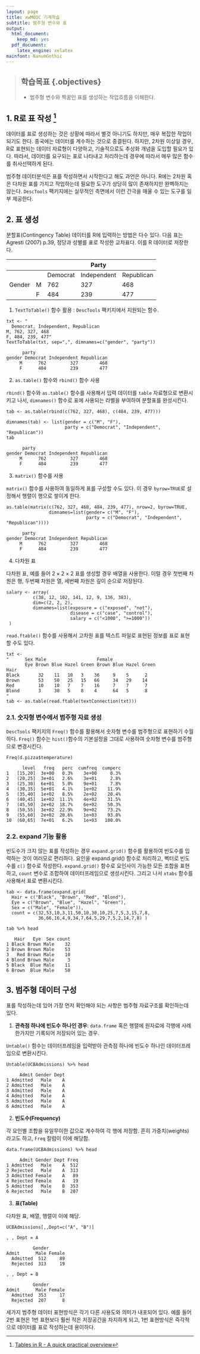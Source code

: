 ```yaml
---
layout: page
title: xwMOOC 기계학습
subtitle: 범주형 변수와 표
output:
  html_document: 
    keep_md: yes
  pdf_document:
    latex_engine: xelatex
mainfont: NanumGothic
---
```

 
> ## 학습목표 {.objectives}
>
> * 범주형 변수와 짝꿍인 표를 생성하는 작업흐름을 이해한다.



## 1. R로 표 작성 [^DescTools-table]

[^DescTools-table]: [Tables in R - A quick practical overview](https://cran.r-project.org/web/packages/DescTools/vignettes/TablesInR.pdf)

데이터를 표로 생성하는 것은 상황에 따라서 별것 아니기도 하지만, 매우 복잡한 작업이 되기도 한다.
종국에는 데이터를 계수하는 것으로 종결된다. 하지만, 2차원 이상일 경우, 
R로 표현되는 데이터 자료형이 다양하고, 기술적으로도 추상화 개념을 도입할 필요가 있다.
따라서, 데이터를 요구되는 표로 나타내고 처리하는데 경우에 따라서 매우 많은 함수를 취사선택하게 된다.

범주형 데이터분석은 표를 작성하면서 시작한다고 해도 과언은 아니다. R에는 2차원 혹은 다차원 표를 
가지고 작업하는데 필요한 도구가 상당히 많이 존재하지만 완벽하지는 않는다. `DescTools` 팩키지에는 
실무적인 측면에서 이런 간극을 매울 수 있는 도구를 일부 제공한다.

## 2. 표 생성

분할표(Contingency Table) 데이터를 R에 입력하는 방법은 다수 있다. 
다음 표는 Agresti (2007) p.39, 정당과 성별를 표로 작성한 교차표다. 
이를 R 데이터로 저장한다.

|       |   |         |   Party     |            |
|-------|---|---------|-------------|------------|
|       | 	| Democrat| Independent | Republican |
| Gender| M	| 762     | 327         | 468	     |
|       | F	| 484     | 239         | 477	     |

1. `TextToTable()` 함수 활용 : `DescTools` 팩키지에서 지원되는 함수.


~~~{.r}
txt <- "
  Democrat, Independent, Republican
M, 762, 327, 468
F, 484, 239, 477"
TextToTable(txt, sep=",", dimnames=c("gender", "party")) 
~~~



~~~{.output}
      party
gender Democrat Independent Republican
     M      762         327        468
     F      484         239        477

~~~

2. `as.table()` 함수와 `rbind()` 함수 사용

`rbind()` 함수와 `as.table()` 함수를 사용해서 입력 데이터를 `table` 자료형으로 변환시키고 나서,
`dimnames()` 함수로 표에 사용되는 라벨을 부여하여 분할표를 완성시킨다.


~~~{.r}
tab <- as.table(rbind(c(762, 327, 468), c(484, 239, 477))) 

dimnames(tab) <- list(gender = c("M", "F"),
                      party = c("Democrat", "Independent", "Republican"))
tab
~~~



~~~{.output}
      party
gender Democrat Independent Republican
     M      762         327        468
     F      484         239        477

~~~

3. `matrix()` 함수를 사용

`matrix()` 함수를 사용하여 동일하게 표를 구성할 수도 있다. 이 경우 `byrow=TRUE`로 설정해서
행렬이 행으로 쌓이게 한다.


~~~{.r}
as.table(matrix(c(762, 327, 468, 484, 239, 477), nrow=2, byrow=TRUE,
                dimnames=list(gender= c("M", "F"),
                              party = c("Democrat", "Independent", "Republican")))) 
~~~



~~~{.output}
      party
gender Democrat Independent Republican
     M      762         327        468
     F      484         239        477

~~~

4. 다차원 표

다차원 표, 예를 들어 $2 \times 2 \times 2$ 표를 생성할 경우 배열을 사용한다.
이럴 경우 첫번째 차원은 행, 두번째 차원은 열, 세번째 차원은 깊이 순으로 저장된다.


~~~{.r}
salary <- array(
          c(38, 12, 102, 141, 12, 9, 136, 383),
          dim=c(2, 2, 2),
          dimnames=list(exposure = c("exposed", "not"),
                        disease = c("case", "control"),
                        salary = c("<1000", ">=1000"))
 ) 
~~~

`read.ftable()` 함수를 사용해서 고차원 표를 텍스트 파일로 표현된 정보를 표로 표현할 수도 있다.


~~~{.r}
txt <-
"      Sex Male                   Female
       Eye Brown Blue Hazel Green Brown Blue Hazel Green
Hair
Black       32    11   10   3    36     9    5      2
Brown       53    50   25   15   66     34   29    14
Red         10    10   7    7    16     7    7      7
Blond       3     30   5    8    4      64   5      8
"
tab <- as.table(read.ftable(textConnection(txt))) 
~~~

### 2.1. 숫자형 변수에서 범주형 자료 생성

`DescTools` 팩키지의 `Freq()` 함수를 활용해서 숫자형 변수를 범주형으로 표현하기 수월하다.
`Freq()` 함수는 `hist()`함수의 기본설정을 그대로 사용하여 숫자형 변수를 범주형으로 변경시킨다.


~~~{.r}
Freq(d.pizza$temperature) 
~~~



~~~{.output}
      level   freq   perc  cumfreq  cumperc
1   [15,20]  3e+00   0.3%    3e+00     0.3%
2   (20,25]  3e+01   2.6%    3e+01     2.8%
3   (25,30]  6e+01   5.0%    9e+01     7.8%
4   (30,35]  5e+01   4.1%    1e+02    11.9%
5   (35,40]  1e+02   8.5%    2e+02    20.4%
6   (40,45]  1e+02  11.1%    4e+02    31.5%
7   (45,50]  2e+02  18.7%    6e+02    50.3%
8   (50,55]  3e+02  22.9%    9e+02    73.2%
9   (55,60]  2e+02  20.6%    1e+03    93.8%
10  (60,65]  7e+01   6.2%    1e+03   100.0%

~~~

### 2.2. expand 기능 활용

빈도수가 크지 않는 표를 작성하는 경우 `expand.grid()` 함수를 활용하여 빈도수를 입력하는 것이 여러모로 편리하다.
요인을 expand.grid() 함수로 처리하고, 벡터로 빈도수를 `c()` 함수로 작성한다.
`expand.grid()` 함수로 요인사이 가능한 모든 조합을 표현하고, `count` 변수로 조합하여 데이터프레임으로 생성시킨다.
그리고 나서 `xtabs` 함수를 사용해서 표로 변환시킨다.


~~~{.r}
tab <- data.frame(expand.grid(
  Hair = c("Black", "Brown", "Red", "Blond"),
  Eye = c("Brown", "Blue", "Hazel", "Green"),
  Sex = c("Male", "Female")),
  count = c(32,53,10,3,11,50,10,30,10,25,7,5,3,15,7,8,
            36,66,16,4,9,34,7,64,5,29,7,5,2,14,7,8) )

tab %>% head
~~~



~~~{.output}
   Hair   Eye  Sex count
1 Black Brown Male    32
2 Brown Brown Male    53
3   Red Brown Male    10
4 Blond Brown Male     3
5 Black  Blue Male    11
6 Brown  Blue Male    50

~~~


## 3. 범주형 데이터 구성

표를 작성하는데 있어 가장 먼저 확인해야 되는 사항은 범주형 자료구조를 확인하는데 있다.

1. **관측점 하나에 빈도수 하나인 경우**: `data.frame` 혹은 행렬에 원자료에 각행에 사례 한가지만 기록되어 
저장되어 있는 경우.

`Untable()` 함수는 데이터프레임을 입력받아 관측점 하나에 빈도수 하나인 데이터프레임으로 변환시킨다.


~~~{.r}
Untable(UCBAdmissions) %>% head
~~~



~~~{.output}
     Admit Gender Dept
1 Admitted   Male    A
2 Admitted   Male    A
3 Admitted   Male    A
4 Admitted   Male    A
5 Admitted   Male    A
6 Admitted   Male    A

~~~

2. **빈도수(Frequency)**

각 요인별 조합을 유일무이한 값으로 계수하여 각 행에 저장함. 흔히 가중치(weights)라고도 하고,
`Freq` 칼럼이 이에 해당함.


~~~{.r}
data.frame(UCBAdmissions) %>% head
~~~



~~~{.output}
     Admit Gender Dept Freq
1 Admitted   Male    A  512
2 Rejected   Male    A  313
3 Admitted Female    A   89
4 Rejected Female    A   19
5 Admitted   Male    B  353
6 Rejected   Male    B  207

~~~

3. **표(Table)**

다차원 표, 배열, 행렬이 이에 해당.


~~~{.r}
UCBAdmissions[,,Dept=c("A", "B")]
~~~



~~~{.output}
, , Dept = A

          Gender
Admit      Male Female
  Admitted  512     89
  Rejected  313     19

, , Dept = B

          Gender
Admit      Male Female
  Admitted  353     17
  Rejected  207      8

~~~

세가지 범주형 데이터 표현방식은 각기 다른 사용도와 의미가 내포되어 있다. 예를 들어 2번 표현은 1번 표현보다 
훨씬 적은 저장공간을 차지하게 되고, 1번 표현방식은 즉각적으로 데이터를 표로 작성하는데 용이하다.



